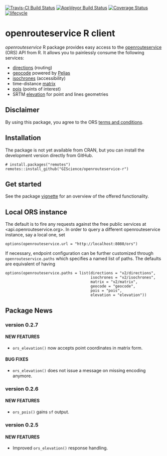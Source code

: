 [![Travis-CI Build
Status](https://travis-ci.org/GIScience/openrouteservice-r.svg?branch=master)](https://travis-ci.org/GIScience/openrouteservice-r)
[![AppVeyor Build
Status](https://ci.appveyor.com/api/projects/status/github/GIScience/openrouteservice-r?branch=master&svg=true)](https://ci.appveyor.com/project/aoles/openrouteservice-r)
[![Coverage
Status](https://img.shields.io/codecov/c/github/GIScience/openrouteservice-r/master.svg)](https://codecov.io/github/GIScience/openrouteservice-r?branch=master)
[![lifecycle](https://img.shields.io/badge/lifecycle-maturing-blue.svg)](https://www.tidyverse.org/lifecycle/#maturing)

openrouteservice R client
=========================

*openrouteservice* R package provides easy access to the
[openrouteservice](https://openrouteservice.org) (ORS) API from R. It
allows you to painlessly consume the following services:

-   [directions](https://openrouteservice.org/dev/#/api-docs/directions)
    (routing)
-   [geocode](https://openrouteservice.org/dev/#/api-docs/geocode)
    powered by [Pelias](https://pelias.io)
-   [isochrones](https://openrouteservice.org/dev/#/api-docs/isochrones)
    (accessibility)
-   time-distance
    [matrix](https://openrouteservice.org/dev/#/api-docs/matrix)
-   [pois](https://openrouteservice.org/dev/#/api-docs/pois) (points of
    interest)
-   SRTM
    [elevation](https://openrouteservice.org/dev/#/api-docs/elevation)
    for point and lines geometries

Disclaimer
----------

By using this package, you agree to the ORS [terms and
conditions](https://openrouteservice.org/terms-of-service/).

Installation
------------

The package is not yet available from CRAN, but you can install the
development version directly from GitHub.

    # install.packages("remotes")
    remotes::install_github("GIScience/openrouteservice-r")

Get started
-----------

See the package
[vignette](https://giscience.github.io/openrouteservice-r/articles/openrouteservice.html)
for an overview of the offered functionality.

Local ORS instance
------------------

The default is to fire any requests against the free public services at
&lt;api.openrouteservice.org&gt;. In order to query a different
openrouteservice instance, say a local one, set

    options(openrouteservice.url = "http://localhost:8080/ors")

If necessary, endpoint configuration can be further customized through
`openrouteservice.paths` which specifies a named list of paths. The
defaults are equivalent of having

    options(openrouteservice.paths = list(directions = "v2/directions",
                                          isochrones = "v2/isochrones",
                                          matrix = "v2/matrix",
                                          geocode = "geocode",
                                          pois = "pois",
                                          elevation = "elevation"))

Package News
------------

### version 0.2.7

#### NEW FEATURES

-   `ors_elevation()` now accepts point coordinates in matrix form.

#### BUG FIXES

-   `ors_elevation()` does not issue a message on missing encoding
    anymore.

### version 0.2.6

#### NEW FEATURES

-   `ors_pois()` gains `sf` output.

### version 0.2.5

#### NEW FEATURES

-   Improved `ors_elevation()` response handling.
